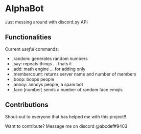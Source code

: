 # AlphaBot

Just messing around with discord.py API

## Functionalities
Current *useful* commands:
* ,random: generates random numbers
* ,say: repeats things ... thats it
* ,add: math engine ... for adding only
* ,membercount: returns server name and number of members
* ,boop: boops people
* ,annoy: annoys people, a spam bot
* ,face [number] sends a number of random face emojis

## Contributions
Shout-out to everyone that has helped me with this project!!

Want to contribute? Message me on discord @abcdef#9403
